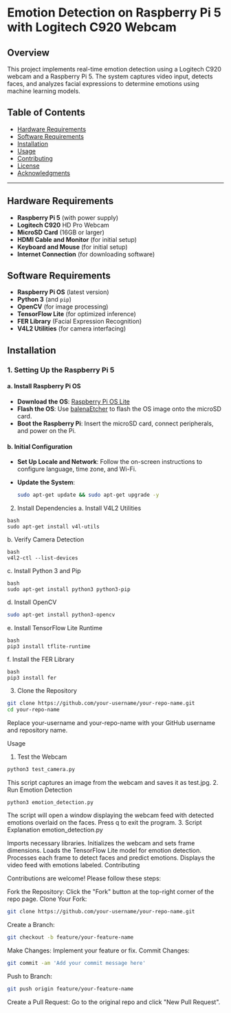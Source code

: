 # Emotion Detection on Raspberry Pi 5 with Logitech C920 Webcam


## Overview

This project implements real-time emotion detection using a Logitech C920 webcam and a Raspberry Pi 5. The system captures video input, detects faces, and analyzes facial expressions to determine emotions using machine learning models.

## Table of Contents

- [Hardware Requirements](#hardware-requirements)
- [Software Requirements](#software-requirements)
- [Installation](#installation)
- [Usage](#usage)
- [Contributing](#contributing)
- [License](#license)
- [Acknowledgments](#acknowledgments)

---

## Hardware Requirements

- **Raspberry Pi 5** (with power supply)
- **Logitech C920** HD Pro Webcam
- **MicroSD Card** (16GB or larger)
- **HDMI Cable and Monitor** (for initial setup)
- **Keyboard and Mouse** (for initial setup)
- **Internet Connection** (for downloading software)

## Software Requirements

- **Raspberry Pi OS** (latest version)
- **Python 3** (and `pip`)
- **OpenCV** (for image processing)
- **TensorFlow Lite** (for optimized inference)
- **FER Library** (Facial Expression Recognition)
- **V4L2 Utilities** (for camera interfacing)

## Installation

### 1. Setting Up the Raspberry Pi 5

#### a. Install Raspberry Pi OS

- **Download the OS**: [Raspberry Pi OS Lite](https://www.raspberrypi.org/software/operating-systems/)
- **Flash the OS**: Use [balenaEtcher](https://www.balena.io/etcher/) to flash the OS image onto the microSD card.
- **Boot the Raspberry Pi**: Insert the microSD card, connect peripherals, and power on the Pi.

#### b. Initial Configuration

- **Set Up Locale and Network**: Follow the on-screen instructions to configure language, time zone, and Wi-Fi.
- **Update the System**:

  ```bash
  sudo apt-get update && sudo apt-get upgrade -y
  ```
2. Install Dependencies
a. Install V4L2 Utilities
```
bash
sudo apt-get install v4l-utils
```
b. Verify Camera Detection
```
bash
v4l2-ctl --list-devices
```
c. Install Python 3 and Pip
```
bash
sudo apt-get install python3 python3-pip
```
d. Install OpenCV
```bash
sudo apt-get install python3-opencv
```
e. Install TensorFlow Lite Runtime
```
bash
pip3 install tflite-runtime
```
f. Install the FER Library
```
bash
pip3 install fer
```
3. Clone the Repository
```bash
git clone https://github.com/your-username/your-repo-name.git
cd your-repo-name
```
Replace your-username and your-repo-name with your GitHub username and repository name.

Usage

1. Test the Webcam
```bash
python3 test_camera.py
```
This script captures an image from the webcam and saves it as test.jpg.
2. Run Emotion Detection
```bash
python3 emotion_detection.py
```
The script will open a window displaying the webcam feed with detected emotions overlaid on the faces.
Press q to exit the program.
3. Script Explanation
emotion_detection.py

Imports necessary libraries.
Initializes the webcam and sets frame dimensions.
Loads the TensorFlow Lite model for emotion detection.
Processes each frame to detect faces and predict emotions.
Displays the video feed with emotions labeled.
Contributing

Contributions are welcome! Please follow these steps:

Fork the Repository: Click the "Fork" button at the top-right corner of the repo page.
Clone Your Fork:
```bash
git clone https://github.com/your-username/your-repo-name.git
```
Create a Branch:
```bash
git checkout -b feature/your-feature-name
```
Make Changes: Implement your feature or fix.
Commit Changes:
```bash
git commit -am 'Add your commit message here'
```
Push to Branch:
```bash
git push origin feature/your-feature-name
```
Create a Pull Request: Go to the original repo and click "New Pull Request".
